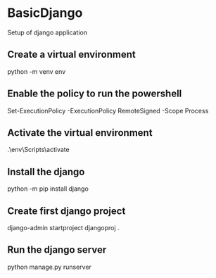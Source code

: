 # BasicDjango
Setup of django application

Create a virtual environment
-------------------------------------
python -m venv env

Enable the policy to run the powershell
--------------------------------------------
Set-ExecutionPolicy -ExecutionPolicy RemoteSigned -Scope Process

Activate the virtual environment
------------------------------------------
.\env\Scripts\activate     

Install the django 
-------------------------------------------
python -m pip install django

Create first django project
---------------------------------------------
django-admin startproject djangoproj .

Run the django server
----------------------------------------------
python manage.py runserver

